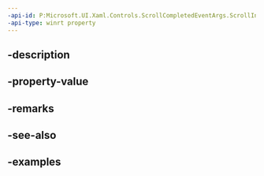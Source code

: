 ```yaml
---
-api-id: P:Microsoft.UI.Xaml.Controls.ScrollCompletedEventArgs.ScrollInfo
-api-type: winrt property
---
```


## -description

## -property-value

## -remarks

## -see-also

## -examples

